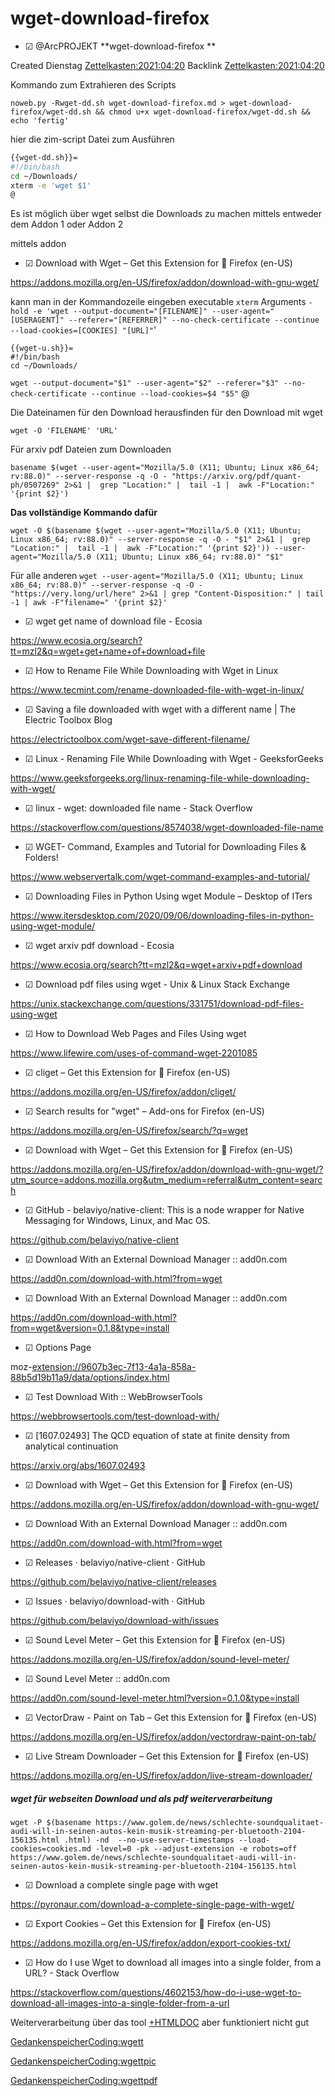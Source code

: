 # wget-download-firefox

* ☑ @ArcPROJEKT **wget-download-firefox ** 

Created Dienstag [Zettelkasten:2021:04:20]()
Backlink [Zettelkasten:2021:04:20]()

Kommando zum Extrahieren des Scripts

``noweb.py -Rwget-dd.sh wget-download-firefox.md > wget-download-firefox/wget-dd.sh && chmod u+x wget-download-firefox/wget-dd.sh && echo 'fertig'``

hier die zim-script Datei zum Ausführen


```bash
{{wget-dd.sh}}=
#!/bin/bash
cd ~/Downloads/
xterm -e 'wget $1'
@
```

Es ist möglich über wget selbst die Downloads zu machen mittels entweder dem Addon 1 oder Addon 2

mittels addon 

* ☑ Download with Wget – Get this Extension for 🦊 Firefox (en-US)

<https://addons.mozilla.org/en-US/firefox/addon/download-with-gnu-wget/>

kann man in der Kommandozeile eingeben 
executable
  ``xterm``
Arguments
  ``-hold -e 'wget --output-document="[FILENAME]" --user-agent="[USERAGENT]" --referer="[REFERRER]" --no-check-certificate --continue --load-cookies=[COOKIES] "[URL]"``'


	{{wget-u.sh}}=
	#!/bin/bash
	cd ~/Downloads/
   ``wget --output-document="$1" --user-agent="$2" --referer="$3" --no-check-certificate --continue --load-cookies=$4 "$5"``
	@

Die Dateinamen für den Download herausfinden für den Download mit wget

``wget -O 'FILENAME' 'URL' ``

Für arxiv pdf Dateien zum Downloaden

``basename $(wget --user-agent="Mozilla/5.0 (X11; Ubuntu; Linux x86_64; rv:88.0)" --server-response -q -O - "https://arxiv.org/pdf/quant-ph/0507269" 2>&1 |  grep "Location:" |  tail -1 |  awk -F"Location:" '{print $2}')``

**Das vollständige Kommando dafür**

``wget -O $(basename $(wget --user-agent="Mozilla/5.0 (X11; Ubuntu; Linux x86_64; rv:88.0)" --server-response -q -O - "$1" 2>&1 |  grep "Location:" |  tail -1 |  awk -F"Location:" '{print $2}')) --user-agent="Mozilla/5.0 (X11; Ubuntu; Linux x86_64; rv:88.0)" "$1" ``



Für alle anderen
``wget --user-agent="Mozilla/5.0 (X11; Ubuntu; Linux x86_64; rv:88.0)" --server-response -q -O - "https://very.long/url/here" 2>&1 | grep "Content-Disposition:" | tail -1 | awk -F"filename=" '{print $2}' ``


* ☑ wget get name of download file - Ecosia

<https://www.ecosia.org/search?tt=mzl2&q=wget+get+name+of+download+file>

* ☑ How to Rename File While Downloading with Wget in Linux

<https://www.tecmint.com/rename-downloaded-file-with-wget-in-linux/>

* ☑ Saving a file downloaded with wget with a different name | The Electric Toolbox Blog

<https://electrictoolbox.com/wget-save-different-filename/>

* ☑ Linux - Renaming File While Downloading with Wget - GeeksforGeeks

<https://www.geeksforgeeks.org/linux-renaming-file-while-downloading-with-wget/>

* ☑ linux - wget: downloaded file name - Stack Overflow

<https://stackoverflow.com/questions/8574038/wget-downloaded-file-name>

* ☑ WGET- Command, Examples and Tutorial for Downloading Files & Folders!

<https://www.webservertalk.com/wget-command-examples-and-tutorial/>

* ☑ Downloading Files in Python Using wget Module – Desktop of ITers

<https://www.itersdesktop.com/2020/09/06/downloading-files-in-python-using-wget-module/>

* ☑ wget arxiv pdf download - Ecosia

<https://www.ecosia.org/search?tt=mzl2&q=wget+arxiv+pdf+download>

* ☑ Download pdf files using wget - Unix & Linux Stack Exchange

<https://unix.stackexchange.com/questions/331751/download-pdf-files-using-wget>

* ☑ How to Download Web Pages and Files Using wget

<https://www.lifewire.com/uses-of-command-wget-2201085>

* ☑ cliget – Get this Extension for 🦊 Firefox (en-US)

<https://addons.mozilla.org/en-US/firefox/addon/cliget/>

* ☑ Search results for "wget" – Add-ons for Firefox (en-US)

<https://addons.mozilla.org/en-US/firefox/search/?q=wget>

* ☑ Download with Wget – Get this Extension for 🦊 Firefox (en-US)

<https://addons.mozilla.org/en-US/firefox/addon/download-with-gnu-wget/?utm_source=addons.mozilla.org&utm_medium=referral&utm_content=search>

* ☑ GitHub - belaviyo/native-client: This is a node wrapper for Native Messaging for Windows, Linux, and Mac OS.

<https://github.com/belaviyo/native-client>

* ☑ Download With an External Download Manager :: add0n.com

<https://add0n.com/download-with.html?from=wget>

* ☑ Download With an External Download Manager :: add0n.com

<https://add0n.com/download-with.html?from=wget&version=0.1.8&type=install>

* ☑ Options Page

moz-<extension://9607b3ec-7f13-4a1a-858a-88b5d19b11a9/data/options/index.html>

* ☑ Test Download With :: WebBrowserTools

<https://webbrowsertools.com/test-download-with/>

* ☑ [1607.02493] The QCD equation of state at finite density from analytical continuation

<https://arxiv.org/abs/1607.02493>



* ☑ Download with Wget – Get this Extension for 🦊 Firefox (en-US)

<https://addons.mozilla.org/en-US/firefox/addon/download-with-gnu-wget/>

* ☑ Download With an External Download Manager :: add0n.com

<https://add0n.com/download-with.html?from=wget>

* ☑ Releases · belaviyo/native-client · GitHub

<https://github.com/belaviyo/native-client/releases>

* ☑ Issues · belaviyo/download-with · GitHub

<https://github.com/belaviyo/download-with/issues>

* ☑ Sound Level Meter – Get this Extension for 🦊 Firefox (en-US)

<https://addons.mozilla.org/en-US/firefox/addon/sound-level-meter/>

* ☑ Sound Level Meter :: add0n.com

<https://add0n.com/sound-level-meter.html?version=0.1.0&type=install>

* ☑ VectorDraw - Paint on Tab – Get this Extension for 🦊 Firefox (en-US)

<https://addons.mozilla.org/en-US/firefox/addon/vectordraw-paint-on-tab/>

* ☑ Live Stream Downloader – Get this Extension for 🦊 Firefox (en-US)

<https://addons.mozilla.org/en-US/firefox/addon/live-stream-downloader/>


##### wget für webseiten Download und als pdf weiterverarbeitung

``wget -P $(basename https://www.golem.de/news/schlechte-soundqualitaet-audi-will-in-seinen-autos-kein-musik-streaming-per-bluetooth-2104-156135.html .html) -nd  --no-use-server-timestamps --load-cookies=cookies.md -level=0 -pk --adjust-extension -e robots=off https://www.golem.de/news/schlechte-soundqualitaet-audi-will-in-seinen-autos-kein-musik-streaming-per-bluetooth-2104-156135.html``



* ☑ Download a complete single page with wget

<https://pyronaur.com/download-a-complete-single-page-with-wget/>

* ☑ Export Cookies – Get this Extension for 🦊 Firefox (en-US)

<https://addons.mozilla.org/en-US/firefox/addon/export-cookies-txt/>

* ☑ How do I use Wget to download all images into a single folder, from a URL? - Stack Overflow

<https://stackoverflow.com/questions/4602153/how-do-i-use-wget-to-download-all-images-into-a-single-folder-from-a-url>

Weiterverarbeitung über das tool 
[+HTMLDOC](./wget-download-firefox/HTMLDOC.md)
aber funktioniert nicht gut

[GedankenspeicherCoding:wgett](./wgett.md)

[GedankenspeicherCoding:wgettpic](./wgettpic.md)

[GedankenspeicherCoding:wgettpdf](./wgettpdf.md)

